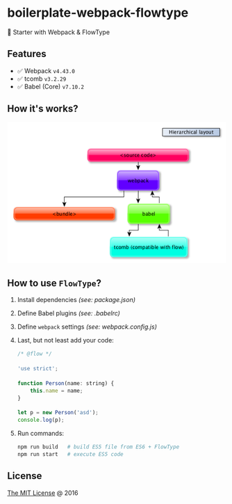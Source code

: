 # boilerplate-webpack-flowtype

🍴 Starter with Webpack & FlowType

## Features

* :white_check_mark: Webpack `v4.43.0`
* :white_check_mark: tcomb `v3.2.29`
* :white_check_mark: Babel (Core) `v7.10.2`

## How it's works?

![Scheme](./docs/scheme.png)

## How to use `FlowType`?

1. Install dependencies _(see: package.json)_
2. Define Babel plugins _(see: .babelrc)_
3. Define `webpack` settings _(see: webpack.config.js)_
4. Last, but not least add your code:

    ```javascript
    /* @flow */

    'use strict';

    function Person(name: string) {
        this.name = name;
    }

    let p = new Person('asd');
    console.log(p);
    ```

5. Run commands:

    ```bash
    npm run build   # build ES5 file from ES6 + FlowType
    npm run start   # execute ES5 code
    ```

## License

[The MIT License](http://piecioshka.mit-license.org) @ 2016
